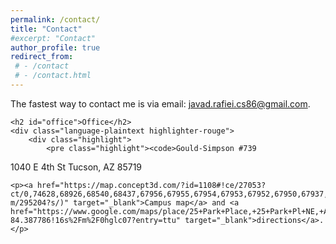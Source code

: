 ```yaml
---
permalink: /contact/
title: "Contact"
#excerpt: "Contact"
author_profile: true
redirect_from: 
 # - /contact
 # - /contact.html
---
```


<div class="post-content">
    <p>The fastest way to contact me is via email: <a href="mailto:javad.rafiei.cs86@gmail.com">javad.rafiei.cs86@gmail.com</a>.</p>

    <h2 id="office">Office</h2>
    <div class="language-plaintext highlighter-rouge">
        <div class="highlight">
            <pre class="highlight"><code>Gould-Simpson #739
1040 E 4th St
Tucson, AZ 85719
</code></pre>
        </div>
    </div>

    <p><a href="https://map.concept3d.com/?id=1108#!ce/27053?ct/0,74628,68926,68540,68437,67956,67955,67954,67953,67952,67950,67937,67936,67935,67808,63072,61643,27085,27084,27082,27079,27078,27076,27073,27072,27070,27067,27066,27064,27057,27056,68927,68928,68468,67963,67970,67971,67985,67962,67969,67977,67984,67961,67968,67999,68000,67960,67967,67997,67998,67959,67966,67994,67995,67996,68033,67957,67980,67992,67993,40720,68538?m/295204?s/)" target="_blank">Campus map</a> and <a href="https://www.google.com/maps/place/25+Park+Place,+25+Park+Pl+NE,+Atlanta,+GA+30303/@33.7548441,-84.3891422,15.63z/data=!4m6!3m5!1s0x88f5038650ec37c1:0x84c24447be807c9f!8m2!3d33.7549044!4d-84.387786!16s%2Fm%2F0hglc07?entry=ttu" target="_blank">directions</a>.</p>
</div>
